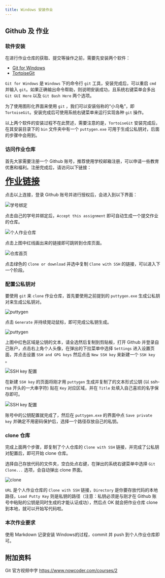 ```yaml
---
title: Windows 安装作业
---
```


## Github 及 作业

### 软件安装

在进行作业仓库的获取、提交等操作之前，需要先安装两个软件：

- [Git for Windows](https://git-scm.com/download/win)
- [TortoiseGit](https://tortoisegit.org/download/)

`Git for Windows` 是 `Windows` 下的命令行 `git` 工具，安装完成后，可以重启 `cmd` 并输入 `git`。如果正确输出命令帮助，则说明安装成功，且系统右键菜单会多出 `Git GUI Here` 以及 `Git Bash Here` 两个选项。

为了使用图形化界面来使用 `git` ，我们可以安装俗称的“小乌龟”，即 `TortoiseGit`。安装完成后可使用系统右键菜单来运行实现各种 `git` 操作。

以上两个软件的安装过程不在此赘述，需要注意的是，`TortoiseGit` 安装完成后，在其安装目录下的 `bin` 文件夹中有一个 `puttygen.exe` 可用于生成公私钥对，后面的步骤中会用到。

### 访问作业仓库

首先大家需要注册一个 Github 账号，推荐使用学校邮箱注册，可以申请一些教育优惠和福利。注册完成后，请访问以下链接：

<b style='color:red;font-size:2em;'>[作业链接](https://classroom.github.com/a/c4vo4_aD)</b>

点击以上连接，登录 Github 账号并进行授权后，会进入到以下界面：

![学号绑定](/img/classroom_invite.png)

点击自己的学号并绑定后，`Accept this assignment` 即可自动生成一个提交作业的仓库。

![个人作业仓库](/img/your_repo.png)

点击上图中红线画出来的链接即可跳转到仓库页面。

![仓库首页](/img/repo_homepage.png)

点击绿色的 `Clone or download` 并选中复制 `Clone with SSH` 的链接，可以进入下一个阶段。

### 配置公私钥对

要使用 `git` 来 `clone` 作业仓库，首先要使用之前提到的 `puttygen.exe` 生成公私钥对来生成公私钥对。

![puttygen](/img/puttygen_start.png)

点击 `Generate` 并持续晃动鼠标，即可完成公私钥生成。

![puttygen](/img/putty_keys.png)

上图中红色区域是公钥的文本，请全选然后复制到剪贴板，打开 Github 并登录自己账户，点击右上角个人头像，在弹出的下拉菜单中选择 `Settings` 进入设置页面，并点击设置 `SSH and GPG keys` 然后点击 `New SSH key` 来新建一个 `SSH key` 。

![SSH key 配置](/img/open_ssh_setting_page.png)

在新建 `SSH key` 的页面将刚才用 `puttygen` 生成并复制了的文本形式公钥 (以 ssh-rsa 开头的一大串字符) 贴在 `Key` 对应区域，并在 `Title` 处填入自己喜欢的名字保存即可。

![SSH key 配置](/img/paste_pubkey.png)

账号中的公钥配置就完成了，然后在 `puttygen.exe` 的界面中点 `Save private key` 并确定不用密码保护后，选择一个路径存放自己的私钥。

### clone 仓库

完成上面两个步骤，即复制了个人仓库的 `Clone with SSH` 链接，并完成了公私钥对配置后，即可开始 clone 仓库。

选择自己存放代码的文件夹，空白处点右键，在弹出的系统右键菜单中选择 `Git Clone...` 选项，会自动弹出 clone 界面。

![clone](/img/clone.png)

`URL` 是个人作业仓库的 `Clone with SSH` 链接，`Directory` 是你要存放代码的本地路径，`Load Putty Key` 则是私钥的路径（注意：私钥必须是与刚才在 Github 账号中粘贴的公钥是同时生成的才能认证成功），然后点 OK 就会把作业仓库 clone 到本地，就可以开始写代码啦。

### 本次作业要求

使用 Markdown 记录安装 Windows的过程，commit 并 push 到个人作业仓库即可。

## 附加资料

Git 官方视频中字 https://www.nowcoder.com/courses/2
